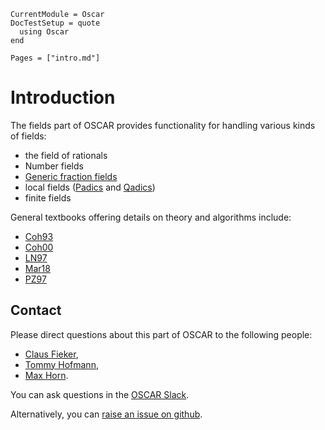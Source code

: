 ```@meta
CurrentModule = Oscar
DocTestSetup = quote
  using Oscar
end
```

```@contents
Pages = ["intro.md"]
```

# Introduction

The fields part of OSCAR provides functionality for handling
various kinds of fields:
- the field of rationals
- Number fields
- [Generic fraction fields](@ref)
- local fields ([Padics](@ref) and [Qadics](@ref))
- finite fields

General textbooks offering details on theory and algorithms include:
- [Coh93](@cite)
- [Coh00](@cite)
- [LN97](@cite)
- [Mar18](@cite)
- [PZ97](@cite)


## Contact

Please direct questions about this part of OSCAR to the following people:
* [Claus Fieker](https://www.mathematik.uni-kl.de/en/agag/people/head/prof-dr-claus-fieker),
* [Tommy Hofmann](https://www.thofma.com/),
* [Max Horn](https://www.mathematik.uni-kl.de/en/agag/people/head/prof-dr-max-horn).

You can ask questions in the [OSCAR Slack](https://www.oscar-system.org/community/#slack).

Alternatively, you can [raise an issue on github](https://www.oscar-system.org/community/#how-to-report-issues).
